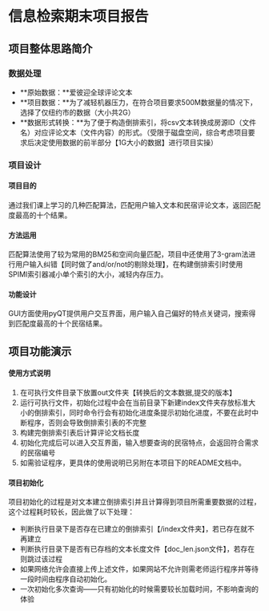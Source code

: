 # 信息检索期末项目报告

## 项目整体思路简介

### 数据处理

* **原始数据：**爱彼迎全球评论文本
* **项目数据：**为了减轻机器压力，在符合项目要求500M数据量的情况下，选择了仅纽约市的数据（大小共2G）
* **数据形式转换：**为了便于构造倒排索引，将csv文本转换成房源ID（文件名）对应评论文本（文件内容）的形式。（受限于磁盘空间，综合考虑项目要求后决定使用数据的前半部分【1G大小的数据】进行项目实操）

### 项目设计

#### 项目目的

通过我们课上学习的几种匹配算法，匹配用户输入文本和民宿评论文本，返回匹配度最高的十个结果。

#### 方法运用

匹配算法使用了较为常用的BM25和空间向量匹配，项目中还使用了3-gram法进行用户输入纠错【同时做了and/or/not的剔除处理】，在构建倒排索引时使用SPIMI索引器减小单个索引的大小，减轻内存压力。

#### 功能设计

GUI方面使用pyQT提供用户交互界面，用户输入自己偏好的特点关键词，搜索得到匹配度最高的十个民宿结果。

## 项目功能演示

#### 使用方式说明

1. 在可执行文件目录下放置out文件夹【转换后的文本数据,提交的版本】
2. 运行可执行文件，初始化过程中会在当前目录下新建index文件夹存放标准大小的倒排索引，同时命令行会有初始化进度条提示初始化进度，不要在此时中断程序，否则会导致倒排索引表的不完整
3. 构建完倒排索引表后计算评论文档长度
4. 初始化完成后可以进入交互界面，输入想要查询的民宿特点，会返回符合需求的民宿编号
5. 如需验证程序，更具体的使用说明已另附在本项目下的README文档中。

#### 项目初始化

项目初始化的过程是对文本建立倒排索引并且计算得到项目所需重要数据的过程，这个过程耗时较长，因此做了以下处理：

* 判断执行目录下是否存在已建立的倒排索引【/index文件夹】，若已存在就不再建立
* 判断执行目录下是否有已存档的文本长度文件【doc_len.json文件】，若存在则跳过该过程
* 如果网络允许会直接上传上述文件，如果网站不允许则需老师运行程序并等待一段时间由程序自动初始化。
* 一次初始化多次查询——只有初始化的时候需要较长加载时间，不影响查询的体验